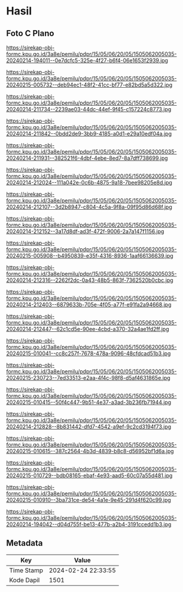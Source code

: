 # Hasil

## Foto C Plano

https://sirekap-obj-formc.kpu.go.id/3a8e/pemilu/pdpr/15/05/06/20/05/1505062005035-20240214-194011--0e7dcfc5-325e-4f27-b6f4-06e1653f2939.jpg

https://sirekap-obj-formc.kpu.go.id/3a8e/pemilu/pdpr/15/05/06/20/05/1505062005035-20240215-005732--deb94ec1-48f2-41cc-bf77-e82bd5a5d322.jpg

https://sirekap-obj-formc.kpu.go.id/3a8e/pemilu/pdpr/15/05/06/20/05/1505062005035-20240214-211734--2239ae03-44dc-44ef-9f45-c157224c8773.jpg

https://sirekap-obj-formc.kpu.go.id/3a8e/pemilu/pdpr/15/05/06/20/05/1505062005035-20240214-211842--0bdd2de9-3bb9-4185-a0d1-e29a10edf04a.jpg

https://sirekap-obj-formc.kpu.go.id/3a8e/pemilu/pdpr/15/05/06/20/05/1505062005035-20240214-211931--382521f6-4dbf-4ebe-8ed7-8a7dff738699.jpg

https://sirekap-obj-formc.kpu.go.id/3a8e/pemilu/pdpr/15/05/06/20/05/1505062005035-20240214-212024--111a042e-0c6b-4875-9a18-7bee98205e8d.jpg

https://sirekap-obj-formc.kpu.go.id/3a8e/pemilu/pdpr/15/05/06/20/05/1505062005035-20240214-212107--3d2b8947-c804-4c5a-9f8a-09f95d86d68f.jpg

https://sirekap-obj-formc.kpu.go.id/3a8e/pemilu/pdpr/15/05/06/20/05/1505062005035-20240214-212152--3a17d8df-ad3f-472f-9006-2a7a147f1156.jpg

https://sirekap-obj-formc.kpu.go.id/3a8e/pemilu/pdpr/15/05/06/20/05/1505062005035-20240215-005908--b4950839-e35f-4316-8936-1aaf66136639.jpg

https://sirekap-obj-formc.kpu.go.id/3a8e/pemilu/pdpr/15/05/06/20/05/1505062005035-20240214-212316--2262f2dc-0a43-48b5-863f-7362520b0cbc.jpg

https://sirekap-obj-formc.kpu.go.id/3a8e/pemilu/pdpr/15/05/06/20/05/1505062005035-20240214-212403--6879633b-705e-4f05-a77f-e91fa2a94668.jpg

https://sirekap-obj-formc.kpu.go.id/3a8e/pemilu/pdpr/15/05/06/20/05/1505062005035-20240214-212447--62c1cd5e-90ee-4cbd-a370-32a4ae1fd2ff.jpg

https://sirekap-obj-formc.kpu.go.id/3a8e/pemilu/pdpr/15/05/06/20/05/1505062005035-20240215-010041--cc8c257f-7678-478a-9096-48cfdcad51b3.jpg

https://sirekap-obj-formc.kpu.go.id/3a8e/pemilu/pdpr/15/05/06/20/05/1505062005035-20240215-230723--7ed33513-e2aa-4f4c-98f8-d5af4631865e.jpg

https://sirekap-obj-formc.kpu.go.id/3a8e/pemilu/pdpr/15/05/06/20/05/1505062005035-20240215-010415--50f4c447-9b51-4e37-a3ad-3b236fb71944.jpg

https://sirekap-obj-formc.kpu.go.id/3a8e/pemilu/pdpr/15/05/06/20/05/1505062005035-20240214-212828--8b831442-dfd7-4542-a9ef-9c2cd3194f73.jpg

https://sirekap-obj-formc.kpu.go.id/3a8e/pemilu/pdpr/15/05/06/20/05/1505062005035-20240215-010615--387c2564-4b3d-4839-b8c8-d56952bf1d6a.jpg

https://sirekap-obj-formc.kpu.go.id/3a8e/pemilu/pdpr/15/05/06/20/05/1505062005035-20240215-010729--bdb08165-ebaf-4e93-aad5-60c07a55d481.jpg

https://sirekap-obj-formc.kpu.go.id/3a8e/pemilu/pdpr/15/05/06/20/05/1505062005035-20240215-010910--3ba731ce-de54-4a1e-9e45-291d4f620c99.jpg

https://sirekap-obj-formc.kpu.go.id/3a8e/pemilu/pdpr/15/05/06/20/05/1505062005035-20240214-194042--d04d755f-be13-477b-a2b4-3191ccedd1b3.jpg


## Metadata

| Key        | Value               |
| ---------- | ------------------- |
| Time Stamp | 2024-02-24 22:33:55 |
| Kode Dapil | 1501                |



